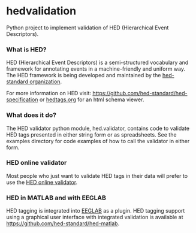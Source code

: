 # hedvalidation
Python project to implement validation of HED (Hierarchical Event Descriptors). 

### What is HED?
HED (Hierarchical Event Descriptors) is a semi-structured vocabulary and
framework for annotating events in a machine-friendly and uniform way. The HED
framework is being developed and maintained by the
[hed-standard organization](https://github.com/hed-standard).  

For more information on HED visit: <https://github.com/hed-standard/hed-specification> or
[hedtags.org](http://hedtags.org) for an html schema viewer.

### What does it do?
The HED validator python module, hed.validator, contains code to validate HED tags presented
in either string form or as spreadsheets.  See the examples directory for code examples of
how to call the validator in either form.

### HED online validator
Most people who just want to validate HED tags in their data will prefer to use the
[HED online validator](http://visual.cs.utsa.edu/hed).

### HED in MATLAB and with EEGLAB
HED tagging is integrated into [EEGLAB](https://sccn.ucsd.edu/eeglab/index.php) as a plugin.
HED tagging support using a graphical user interface with integrated validation is available at
<https://github.com/hed-standard/hed-matlab>.